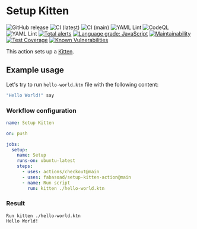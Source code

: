 # Setup Kitten

![GitHub release](https://img.shields.io/github/v/release/fabasoad/setup-kitten-action?include_prereleases) ![CI (latest)](https://github.com/fabasoad/setup-kitten-action/workflows/CI%20(latest)/badge.svg) ![CI (main)](https://github.com/fabasoad/setup-kitten-action/workflows/CI%20(main)/badge.svg) ![YAML Lint](https://github.com/fabasoad/setup-kitten-action/workflows/YAML%20Lint/badge.svg) ![CodeQL](https://github.com/fabasoad/setup-kitten-action/workflows/CodeQL/badge.svg) ![YAML Lint](https://github.com/fabasoad/setup-kitten-action/workflows/YAML%20Lint/badge.svg) [![Total alerts](https://img.shields.io/lgtm/alerts/g/fabasoad/setup-kitten-action.svg?logo=lgtm&logoWidth=18)](https://lgtm.com/projects/g/fabasoad/setup-kitten-action/alerts/) [![Language grade: JavaScript](https://img.shields.io/lgtm/grade/javascript/g/fabasoad/setup-kitten-action.svg?logo=lgtm&logoWidth=18)](https://lgtm.com/projects/g/fabasoad/setup-kitten-action/context:javascript) [![Maintainability](https://api.codeclimate.com/v1/badges/62d48a0187e92fd63238/maintainability)](https://codeclimate.com/github/fabasoad/setup-kitten-action/maintainability) [![Test Coverage](https://api.codeclimate.com/v1/badges/62d48a0187e92fd63238/test_coverage)](https://codeclimate.com/github/fabasoad/setup-kitten-action/test_coverage) [![Known Vulnerabilities](https://snyk.io/test/github/fabasoad/setup-kitten-action/badge.svg?targetFile=package.json)](https://snyk.io/test/github/fabasoad/setup-kitten-action?targetFile=package.json)

This action sets up a [Kitten](http://kittenlang.org/).

## Example usage

Let's try to run `hello-world.ktn` file with the following content:

```haskell
"Hello World!" say
```

### Workflow configuration

```yaml
name: Setup Kitten

on: push

jobs:
  setup:
    name: Setup
    runs-on: ubuntu-latest
    steps:
      - uses: actions/checkout@main
      - uses: fabasoad/setup-kitten-action@main
      - name: Run script
        run: kitten ./hello-world.ktn
```

### Result

```shell
Run kitten ./hello-world.ktn
Hello World!
```
